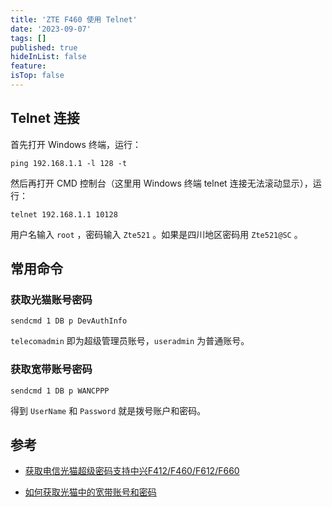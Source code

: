 ```yaml
---
title: 'ZTE F460 使用 Telnet'
date: '2023-09-07'
tags: []
published: true
hideInList: false
feature: 
isTop: false
---
```


## Telnet 连接

首先打开 Windows 终端，运行：

``` shell
ping 192.168.1.1 -l 128 -t
```

然后再打开 CMD 控制台（这里用 Windows 终端 telnet 连接无法滚动显示），运行：

``` shell
telnet 192.168.1.1 10128
```

用户名输入 `root` ，密码输入 `Zte521` 。如果是四川地区密码用 `Zte521@SC` 。

## 常用命令

### 获取光猫账号密码

``` shell
sendcmd 1 DB p DevAuthInfo
```

`telecomadmin` 即为超级管理员账号，`useradmin` 为普通账号。

### 获取宽带账号密码

``` shell
sendcmd 1 DB p WANCPPP
```

得到 `UserName` 和 `Password` 就是拨号账户和密码。

## 参考

* [获取电信光猫超级密码支持中兴F412/F460/F612/F660](https://www.52pojie.cn/thread-1203775-1-1.html)

* [如何获取光猫中的宽带账号和密码](https://www.right.com.cn/FORUM/forum.php?mod=redirect&goto=findpost&ptid=4074609&pid=10841862)
